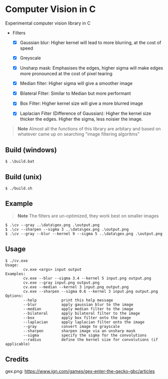 # Computer Vision in C

Experimental computer vision library in C

- Filters
  - [x] Gaussian blur: Higher kernel will lead to more blurring, at the cost of speed
  - [x] Greyscale
  - [x] Unsharp mask: Emphasises the edges, higher sigma will make edges more pronounced at the cost of pixel tearing
  - [x] Median filter: Higher sigma will give a smoother image 
  - [x] Bilateral Filter: Similar to Median but more performant
  - [x] Box Filter: Higher kernel size will give a more blurred image 
  - [x] Laplacian Filter (Difference of Gaussian): Higher the kernel size thicker the edges. Higher the sigma, less noisier the image.


> **Note**
> Almost all the functions of this library are arbitary and based on whatever came up on searching "image filtering algoritms"


## Build (windows)

```console
$ .\build.bat
```

## Build (unix)

```console
$ ./build.sh
```

## Example

> **Note**
> The filters are un-optimized, they work best on smaller images

```console
$ .\cv --gray ..\data\gex.png .\output.png
$ .\cv --sharpen --sigma 3 ..\data\gex.png .\output.png
$ .\cv --gray --blur --kernel 9 --sigma 5 ..\data\gex.png .\output.png
```

## Usage

```console
$ ./cv.exe
Usage:
        cv.exe <args> input output
Examples:
        cv.exe --blur --sigma 3.4 --kernel 5 input.png output.png
        cv.exe --gray input.png output.png
        cv.exe --median --kernel 3 input.png output.png
        cv.exe --sharpen --sigma 0.6 --kernel 3 input.png output.png
Options:
        --help           print this help message
        --blur           apply gaussian blur to the image
        --median         apply median filter to the image
        --bilateral      apply bilateral filter to the image
        --box            apply box filter onto the image
        --laplacian      apply laplacian filter onto the image
        --gray           convert image to grayscale
        --sharpen        sharpen image via an unsharp mask
        --sigma          specify the sigma for the convolutions
        --radius         define the kernel size for convolutions (if applicable)
```

## Credits

gex.png: https://www.ign.com/games/gex-enter-the-gecko-gbc/articles

